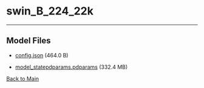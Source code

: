 
# swin_B_224_22k
---



## Model Files

- [config.json](https://paddlenlp.bj.bcebos.com/models/community/Swintransformer/swin_B_224_22k/config.json) (464.0 B)

- [model_statepdparams.pdparams](https://paddlenlp.bj.bcebos.com/models/community/Swintransformer/swin_B_224_22k/model_statepdparams.pdparams) (332.4 MB)


[Back to Main](../../)